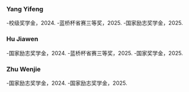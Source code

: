 ### Yang Yifeng
-校级奖学金，2024.
-蓝桥杯省赛三等奖，2025.
-国家励志奖学金，2025.
<br>
### Hu Jiawen
-国家励志奖学金，2024.
-蓝桥杯省赛三等奖，2025.
-国家奖学金，2025.
<br>
### Zhu Wenjie
-国家励志奖学金，2024.
-国家励志奖学金，2025.


